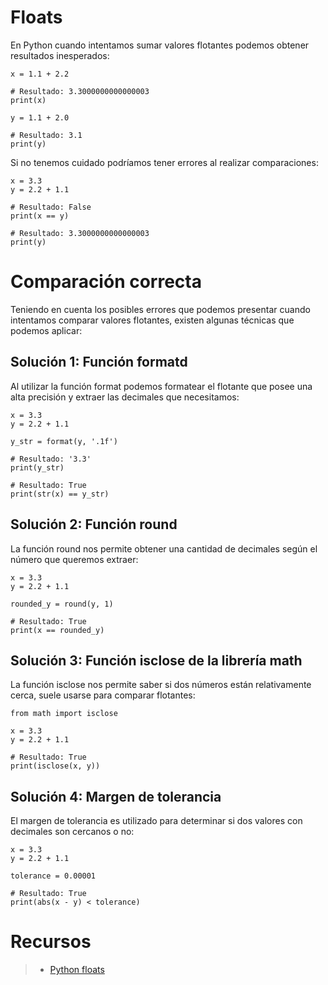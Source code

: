 # Floats

En Python cuando intentamos sumar valores flotantes podemos obtener resultados inesperados:

```$
x = 1.1 + 2.2

# Resultado: 3.3000000000000003
print(x)

y = 1.1 + 2.0

# Resultado: 3.1
print(y)
```

Si no tenemos cuidado podríamos tener errores al realizar comparaciones:

```
x = 3.3
y = 2.2 + 1.1

# Resultado: False
print(x == y)

# Resultado: 3.3000000000000003
print(y)
```

# Comparación correcta

Teniendo en cuenta los posibles errores que podemos presentar cuando intentamos comparar valores flotantes, existen algunas técnicas que podemos aplicar:

## Solución 1: Función formatd

Al utilizar la función format podemos formatear el flotante que posee una alta precisión y extraer las decimales que necesitamos:

```$
x = 3.3
y = 2.2 + 1.1

y_str = format(y, '.1f')

# Resultado: '3.3'
print(y_str)

# Resultado: True
print(str(x) == y_str)
```

## Solución 2: Función round

La función round nos permite obtener una cantidad de decimales según el número que queremos extraer:

```$
x = 3.3
y = 2.2 + 1.1

rounded_y = round(y, 1)

# Resultado: True
print(x == rounded_y)
```

## Solución 3: Función isclose de la librería math

La función isclose nos permite saber si dos números están relativamente cerca, suele usarse para comparar flotantes:

```$
from math import isclose

x = 3.3
y = 2.2 + 1.1

# Resultado: True
print(isclose(x, y))
```

## Solución 4: Margen de tolerancia

El margen de tolerancia es utilizado para determinar si dos valores con decimales son cercanos o no:

```$
x = 3.3
y = 2.2 + 1.1

tolerance = 0.00001

# Resultado: True
print(abs(x - y) < tolerance)
```

# Recursos

> - [Python floats](https://www.pythontutorial.net/advanced-python/python-float/)
